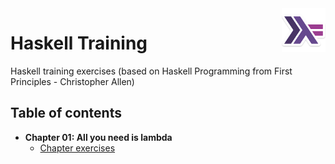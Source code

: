 <img align="right" width=70 height=70 src="logo.png">

# Haskell Training
Haskell training exercises (based on Haskell Programming from First Principles - Christopher Allen)

## Table of contents
- **Chapter 01: All you need is lambda**
    - [Chapter exercises](/exercises/ch01/main.hs)